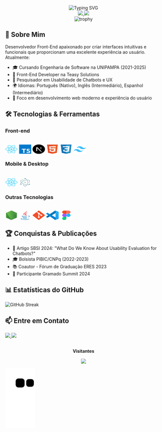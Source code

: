 <div align="center">
  <img src="https://readme-typing-svg.demolab.com?font=Fira+Code&weight=600&size=28&duration=4000&pause=1000&color=3498DB&center=true&vCenter=true&random=false&width=435&lines=Ol%C3%A1%2C+Eu+sou+Lucas+Carvalho!+%F0%9F%91%8B;Front-end+Developer;Engenheiro+de+Software+em+Forma%C3%A7%C3%A3o" alt="Typing SVG" />
</div>

<div align="center">
  <a href="https://github.com/lc0808">
    <img height="180em" src="https://github-readme-stats.vercel.app/api?username=lc0808&show_icons=true&theme=tokyonight&include_all_commits=true&count_private=true"/>
    <img height="180em" src="https://github-readme-stats.vercel.app/api/top-langs/?username=lc0808&layout=compact&langs_count=7&theme=tokyonight"/>
  </a>
</div>

<div align="center">
  <img src="https://github-profile-trophy.vercel.app/?username=lc0808&theme=tokyonight&row=1&column=6" alt="trophy" />
</div>

## 🚀 Sobre Mim

Desenvolvedor Front-End apaixonado por criar interfaces intuitivas e funcionais que proporcionam uma excelente experiência ao usuário. Atualmente:

- 🎓 Cursando Engenharia de Software na UNIPAMPA (2021-2025)
- 💼 Front-End Developer na Teasy Solutions
- 🔬 Pesquisador em Usabilidade de Chatbots e UX
- 🌍 Idiomas: Português (Nativo), Inglês (Intermediário), Espanhol (Intermediário)
- 🎯 Foco em desenvolvimento web moderno e experiência do usuário

## 🛠️ Tecnologias & Ferramentas

### Front-end

<div style="display: inline_block"><br>
  <img align="center" alt="React" height="30" width="40" src="https://raw.githubusercontent.com/devicons/devicon/master/icons/react/react-original.svg">
  <img align="center" alt="TypeScript" height="30" width="40" src="https://raw.githubusercontent.com/devicons/devicon/master/icons/typescript/typescript-plain.svg">
  <img align="center" alt="Next.js" height="30" width="40" src="https://raw.githubusercontent.com/devicons/devicon/master/icons/nextjs/nextjs-original.svg">
  <img align="center" alt="HTML" height="30" width="40" src="https://raw.githubusercontent.com/devicons/devicon/master/icons/html5/html5-original.svg">
  <img align="center" alt="CSS" height="30" width="40" src="https://raw.githubusercontent.com/devicons/devicon/master/icons/css3/css3-original.svg">
  <img align="center" alt="Tailwind" height="30" width="40" src="https://raw.githubusercontent.com/devicons/devicon/master/icons/tailwindcss/tailwindcss-plain.svg">
</div>

### Mobile & Desktop

<div style="display: inline_block"><br>
  <img align="center" alt="React Native" height="30" width="40" src="https://raw.githubusercontent.com/devicons/devicon/master/icons/react/react-original.svg">
  <img align="center" alt="Electron" height="30" width="40" src="https://raw.githubusercontent.com/devicons/devicon/master/icons/electron/electron-original.svg">
</div>

### Outras Tecnologias

<div style="display: inline_block"><br>
  <img align="center" alt="Node.js" height="30" width="40" src="https://raw.githubusercontent.com/devicons/devicon/master/icons/nodejs/nodejs-original.svg">
  <img align="center" alt="Java" height="30" width="40" src="https://raw.githubusercontent.com/devicons/devicon/master/icons/java/java-original.svg">
  <img align="center" alt="Git" height="30" width="40" src="https://raw.githubusercontent.com/devicons/devicon/master/icons/git/git-original.svg">
  <img align="center" alt="VSCode" height="30" width="40" src="https://raw.githubusercontent.com/devicons/devicon/master/icons/vscode/vscode-original.svg">
  <img align="center" alt="Figma" height="30" width="40" src="https://raw.githubusercontent.com/devicons/devicon/master/icons/figma/figma-original.svg">
</div>

## 🏆 Conquistas & Publicações

- 📝 Artigo SBSI 2024: "What Do We Know About Usability Evaluation for Chatbots?"
- 🎓 Bolsista PIBIC/CNPq (2022-2023)
- 📚 Coautor - Fórum de Graduação ERES 2023
- 🎪 Participante Gramado Summit 2024

## 📊 Estatísticas do GitHub

![GitHub Streak](https://github-readme-streak-stats.herokuapp.com/?user=lc0808&theme=tokyonight)

## 📫 Entre em Contato

<div>
  <a href="mailto:lucasvierac@gmail.com">
    <img src="https://img.shields.io/badge/-Gmail-%23333?style=for-the-badge&logo=gmail&logoColor=white" target="_blank">
  </a>
  <a href="https://www.linkedin.com/in/lucas-carvalho-32aa70227/" target="_blank">
    <img src="https://img.shields.io/badge/-LinkedIn-%230077B5?style=for-the-badge&logo=linkedin&logoColor=white" target="_blank">
  </a>
</div>

<div align="center">
  <br>
  <p align="centre"><b>Visitantes</b></p>  
  <p align="center"><img align="center" src="https://profile-counter.glitch.me/{lc0808}/count.svg" /></p>
</div>

![Snake animation](https://github.com/lc0808/lc0808/blob/output/github-contribution-grid-snake.svg)
